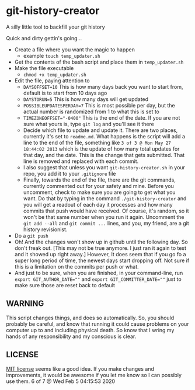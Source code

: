 git-history-creator
===================

A silly little tool to backfill your git history

Quick and dirty gettin's going...

- Create a file where you want the magic to happen
  - example `touch temp_updater.sh`
- Get the contents of the bash script and place them in `temp_updater.sh`
- Make the file executable
  - `chmod +x temp_updater.sh`
- Edit the file, paying attention to 
  - `DAYSOFFSET=10` This is how many days back you want to start from, default is to start from 10 days ago
  - `DAYSTORUN=5` This is how many days will get updated
  - `POSSIBLEUPDATESPERDAY=7` This is most possible per day, but the actual number is randomized from 1 to what this is set to
  - `TIMEZONEOFFSET="-0400"` This is the end of the date. If you are not sure what yours is, type `git log` and you'll see it there
  - Decide which file to update and update it. There are two places, currently it's set to `readme.md`. What happens is the script will add a line to the end of the file, something like `3 of 3 @ Mon May 27 18:44:02 2013` which is the update of how many total updates for that day, and the date. This is the change that gets submitted. That line is removed and replaced with each commit.
  - I also suggest that unless you want `git-history-creator.sh` in your repo, you add it to your `.gitignore` file
  - Finally, towards the end of the file, there are the git commands, currently commented out for your safety and mine. Before you uncomment, check to make sure you are going to get what you want. Do that by typing in the command `./git-history-creator` and you will get a readout of each day it processes and how many commits that push would have received. Of course, it's random, so it won't be that same number when you run it again. Uncomment the `git add --all` and `git commit ...` lines, and you, my friend, are a git history revisionist.
- Do a `git push`
- Oh! And the changes won't show up in github until the following day. So don't freak out. [This may not be true anymore. I just ran it again to test and it showed up right away.] However, It does seem that if you go fo a super long period of time, the newest days start dropping off. Not sure if this is a limitation on the commits per push or what.
- And just to be sure, when you are finished, in your command-line, run `export GIT_AUTHOR_DATE=""` and `export GIT_COMMITTER_DATE=""` just to make sure those are reset back to default

WARNING
-------

This script changes things, and does so automatically. So, you should probably be careful, and know that running it could cause problems on your computer up to and including physical death. So know that I wring my hands of any responsibility and my conscious is clear.

LICENSE
-------
[MIT license](http://mit-license.org) seems like a good idea. If you make changes and improvements, it would be awesome if you let me know so I can possibly use them.
6 of 7 @ Wed Feb  5 04:15:53 2020

